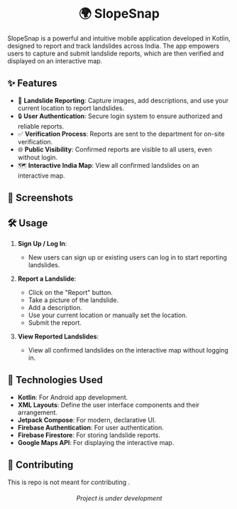 <h1 align='center'> 🌍 SlopeSnap </h1>

SlopeSnap is a powerful and intuitive mobile application developed in Kotlin, designed to report and track landslides across India. The app empowers users to capture and submit landslide reports, which are then verified and displayed on an interactive map.

## ✨ Features

- 📸 **Landslide Reporting**: Capture images, add descriptions, and use your current location to report landslides.
- 🔒 **User Authentication**: Secure login system to ensure authorized and reliable reports.
- ✅ **Verification Process**: Reports are sent to the department for on-site verification.
- 🌐 **Public Visibility**: Confirmed reports are visible to all users, even without login.
- 🗺️ **Interactive India Map**: View all confirmed landslides on an interactive map.


## 📱 Screenshots


## 🛠️ Usage

1. **Sign Up / Log In**:
    - New users can sign up or existing users can log in to start reporting landslides.

2. **Report a Landslide**:
    - Click on the "Report" button.
    - Take a picture of the landslide.
    - Add a description.
    - Use your current location or manually set the location.
    - Submit the report.

3. **View Reported Landslides**:
    - View all confirmed landslides on the interactive map without logging in.


## 🧰 Technologies Used

- **Kotlin**: For Android app development.
- **XML Layouts**: Define the user interface components and their arrangement.
- **Jetpack Compose**: For modern, declarative UI.
- **Firebase Authentication**: For user authentication.
- **Firebase Firestore**: For storing landslide reports.
- **Google Maps API**: For displaying the interactive map.


## 🤝 Contributing

This is repo is not meant for contributing .

<h6 align='center'>Project is under development</h6>

